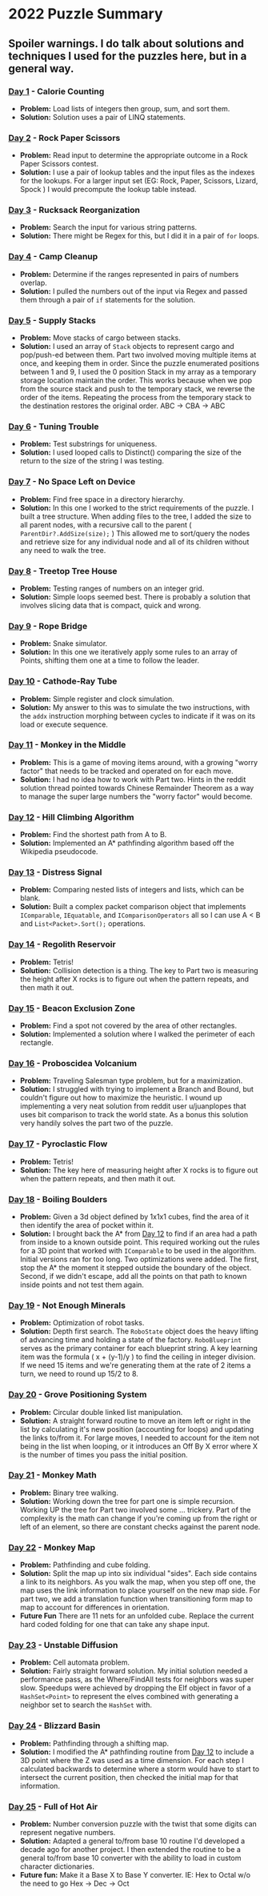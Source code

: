# 2022 Puzzle Summary 
## Spoiler warnings. I do talk about solutions and techniques I used for the puzzles here, but in a general way.

### [Day 1](Day%2001) - Calorie Counting
- **Problem:** Load lists of integers then group, sum, and sort them.
- **Solution:** Solution uses a pair of LINQ statements.

### [Day 2](Day%2002) - Rock Paper Scissors
- **Problem:** Read input to determine the appropriate outcome in a Rock Paper Scissors contest.
- **Solution:** I use a pair of lookup tables and the input files as the indexes for the lookups. For a larger input set (EG: Rock, Paper, Scissors, Lizard, Spock ) I would precompute the lookup table instead.

### [Day 3](Day%2003) - Rucksack Reorganization
- **Problem:** Search the input for various string patterns. 
- **Solution:** There might be Regex for this, but I did it in a pair of `for` loops.

### [Day 4](Day%2004) - Camp Cleanup
- **Problem:** Determine if the ranges represented in pairs of numbers overlap.
- **Solution:** I pulled the numbers out of the input via Regex and passed them through a pair of `if` statements for the solution.

### [Day 5](Day%2005) - Supply Stacks
- **Problem:** Move stacks of cargo between stacks.
- **Solution:** I used an array of `Stack` objects to represent cargo and pop/push-ed between them. Part two involved moving multiple items at once, and keeping them in order. Since the puzzle enumerated positions between 1 and 9, I used the 0 position Stack in my array as a temporary storage location maintain the order. This works because when we pop from the source stack and push to the temporary stack, we reverse the order of the items. Repeating the process from the temporary stack to the destination restores the original order. ABC -> CBA -> ABC

### [Day 6](Day%2006) - Tuning Trouble
- **Problem:** Test substrings for uniqueness.
- **Solution:** I used looped calls to Distinct() comparing the size of the return to the size of the string I was testing. 

### [Day 7](Day%2007) - No Space Left on Device
- **Problem:** Find free space in a directory hierarchy.
- **Solution:** In this one I worked to the strict requirements of the puzzle. I built a tree structure. When adding files to the tree, I added the size to all parent nodes, with a recursive call to the parent ( `ParentDir?.AddSize(size);` ) This allowed me to sort/query the nodes and retrieve size for any individual node and all of its children without any need to walk the tree.

### [Day 8](Day%2008) - Treetop Tree House
- **Problem:** Testing ranges of numbers on an integer grid.
- **Solution:** Simple loops seemed best. There is probably a solution that involves slicing data that is compact, quick and wrong.

### [Day 9](Day%2009) - Rope Bridge
- **Problem:** Snake simulator.
- **Solution:** In this one we iteratively apply some rules to an array of Points, shifting them one at a time to follow the leader.

### [Day 10](Day%2010) - Cathode-Ray Tube
- **Problem:** Simple register and clock simulation.
- **Solution:** My answer to this was to simulate the two instructions, with the `addx` instruction morphing between cycles to indicate if it was on its load or execute sequence. 

### [Day 11](Day%2011) - Monkey in the Middle
- **Problem:** This is a game of moving items around, with a growing "worry factor" that needs to be tracked and operated on for each move. 
- **Solution:** I had no idea how to work with Part two. Hints in the reddit solution thread pointed towards Chinese Remainder Theorem as a way to manage the super large numbers the "worry factor" would become. 

### [Day 12](Day%2012) - Hill Climbing Algorithm
- **Problem:** Find the shortest path from A to B.
- **Solution:** Implemented an A* pathfinding algorithm based off the Wikipedia pseudocode.

### [Day 13](Day%2013) - Distress Signal
- **Problem:** Comparing nested lists of integers and lists, which can be blank.
- **Solution:** Built a complex packet comparison object that implements `IComparable`, `IEquatable`, and `IComparisonOperators` all so I can use A < B and `List<Packet>.Sort();` operations.

### [Day 14](Day%2014) - Regolith Reservoir
- **Problem:** Tetris!
- **Solution:** Collision detection is a thing. The key to Part two is measuring the height after X rocks is to figure out when the pattern repeats, and then math it out.

### [Day 15](Day%2015) - Beacon Exclusion Zone
- **Problem:** Find a spot not covered by the area of other rectangles. 
- **Solution:** Implemented a solution where I walked the perimeter of each rectangle. 

### [Day 16](Day%2016) - Proboscidea Volcanium
- **Problem:** Traveling Salesman type problem, but for a maximization.
- **Solution:** I struggled with trying to implement a Branch and Bound, but couldn't figure out how to maximize the heuristic. I wound up implementing a very neat solution from reddit user u/juanplopes that uses bit comparison to track the world state. As a bonus this solution very handily solves the part two of the puzzle. 

### [Day 17](Day%2017) - Pyroclastic Flow
- **Problem:** Tetris! 
- **Solution:** The key here of measuring height after X rocks is to figure out when the pattern repeats, and then math it out.

### [Day 18](Day%2018) - Boiling Boulders
- **Problem:** Given a 3d object defined by 1x1x1 cubes, find the area of it then identify the area of pocket within it. 
- **Solution:** I brought back the A* from [Day 12](Day%2012) to find if an area had a path from inside to a known outside point. This required working out the rules for a 3D point that worked with `IComparable` to be used in the algorithm. Initial versions ran for too long. Two optimizations were added. The first, stop the A* the moment it stepped outside the boundary of the object. Second, if we didn't escape, add all the points on that path to known inside points and not test them again.
 
### [Day 19](Day%2019) - Not Enough Minerals
- **Problem:** Optimization of robot tasks.
- **Solution:** Depth first search. The `RoboState` object does the heavy lifting of advancing time and holding a state of the factory. `RoboBlueprint` serves as the primary container for each blueprint string. A key learning item was the formula ( x + (y-1)/y ) to find the ceiling in integer division. If we need 15 items and we're generating them at the rate of 2 items a turn, we need to round up 15/2 to 8. 

### [Day 20](Day%2020) - Grove Positioning System
- **Problem:** Circular double linked list manipulation.
- **Solution:** A straight forward routine to move an item left or right in the list by calculating it's new position (accounting for loops) and updating the links to/from it. For large moves, I needed to account for the item not being in the list when looping, or it introduces an Off By X error where X is the number of times you pass the initial position. 

### [Day 21](Day%2021) - Monkey Math
- **Problem:** Binary tree walking.
- **Solution:** Working down the tree for part one is simple recursion. Working UP the tree for Part two involved some ... trickery. Part of the complexity is the math can change if you're coming up from the right or left of an element, so there are constant checks against the parent node.  

### [Day 22](Day%2022) - Monkey Map
- **Problem:** Pathfinding and cube folding.
- **Solution:** Split the map up into six individual "sides". Each side contains a link to its neighbors. As you walk the map, when you step off one, the map uses the link information to place yourself on the new map side. For part two, we add a translation function when transitioning form map to map to account for differences in orientation.
- **Future Fun** There are 11 nets for an unfolded cube. Replace the current hard coded folding for one that can take any shape input.

### [Day 23](Day%2023) - Unstable Diffusion
- **Problem:** Cell automata problem.
- **Solution:** Fairly straight forward solution. My initial solution needed a performance pass, as the Where/FindAll tests for neighbors was super slow. Speedups were achieved by dropping the Elf object in favor of a `HashSet<Point>` to represent the elves combined with generating a neighbor set to search the `HashSet` with. 

### [Day 24](Day%2024) - Blizzard Basin
- **Problem:** Pathfinding through a shifting map.
- **Solution:** I modified the A* pathfinding routine from [Day 12](Day%2012) to include a 3D point where the Z was used as a time dimension. For each step I calculated backwards to determine where a storm would have to start to intersect the current position, then checked the initial map for that information. 

### [Day 25](Day%2025) - Full of Hot Air
- **Problem:** Number conversion puzzle with the twist that some digits can represent negative numbers. 
- **Solution:** Adapted a general to/from base 10 routine I'd developed a decade ago for another project. I then extended the routine to be a general to/from base 10 converter with the ability to load in custom character dictionaries.
- **Future fun:** Make it a Base X to Base Y converter. IE: Hex to Octal w/o the need to go Hex -> Dec -> Oct